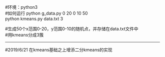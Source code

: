 #环境：python3  
#如何运行
python g_data.py 0 20 0 10 50     
python kmeans.py data.txt 3  

#生成50个x范围0-20，y范围0-10的随机点，并存储在data.txt文件中  
#用kmeans分成3簇

------------------------
#2019/6/21 在kmeans基础之上增添二分kmeans的实现
